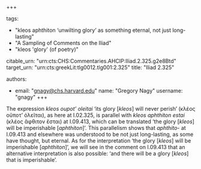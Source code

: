+++

tags:
- "kleos aphthiton ‘unwilting glory’ as something eternal, not just long-lasting"
- "A Sampling of Comments on the Iliad"
- "kleos &#39;glory&#39; (of poetry)"

citable_urn: "urn:cts:CHS:Commentaries.AHCIP:Iliad.2.325.g2e8Btd"
target_urn: "urn:cts:greekLit:tlg0012.tlg001:2.325"
title: "Iliad 2.325"

authors:
- email: "gnagy@chs.harvard.edu"
  name: "Gregory Nagy"
  username: "gnagy"
+++

<p>The expression <em>kleos oupot’ oleitai</em> ‘its glory [<em>kleos</em>] will never perish’ (κλέος οὔποτ’ ὀλεῖται), as here at I.02.325, is parallel with <em>kleos aphthiton estai</em> (κλέος ἄφθιτον ἔσται) at I.09.413, which can be translated ‘the glory [<em>kleos</em>] will be imperishable [<em>aphthiton</em>]’. This parallelism shows that <em>aphthito</em>- at I.09.413 and elsewhere was understood to be not just long-lasting, as some have thought, but eternal. As for the interpretation ‘the glory [<em>kleos</em>] will be imperishable [<em>aphthiton</em>]’, we will see in the comment on I.09.413 that an alternative interpretation is also possible: ‘and there will be a glory [<em>kleos</em>] that is imperishable’.  </p>